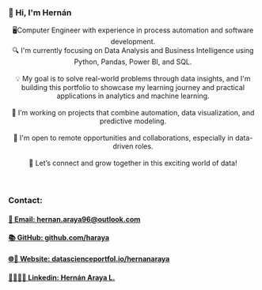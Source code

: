### 👋 Hi, I'm Hernán
<p style="text-align: center;">
🖥️Computer Engineer with experience in process automation and software development.
<br>🔍 I'm currently focusing on Data Analysis and Business Intelligence using Python, Pandas, Power BI, and SQL.<br>
<br>💡 My goal is to solve real-world problems through data insights, and I'm building this portfolio to showcase my learning journey and practical applications in analytics and machine learning.<br>
<br>📌 I’m working on projects that combine automation, data visualization, and predictive modeling.<br>
<br>🚀 I'm open to remote opportunities and collaborations, especially in data-driven roles.<br>
<br>💼 Let’s connect and grow together in this exciting world of data!<br>
<br><br>
 </p>

### Contact:
<h4>
     <a href="mailto:hernan.araya96@outlook.com" style="text-align: center;">
     📧 Email: hernan.araya96@outlook.com
     </a>
</h4>
<h4>
     <a href="https://github.com/haraya" style="text-align: center;">
     📚 GitHub: github.com/haraya
     </a>
</h4>
<h4>
     <a href="https://www.datascienceportfol.io/hernanaraya" style="text-align: center;">
     🌐🚀 Website: datascienceportfol.io/hernanaraya
     </a>
</h4>
<h4>
     <a href="https://www.linkedin.com/in/hernanarayalopez/" style="text-align: center;">
     💼🧑🏻‍💻 Linkedin: Hernán Araya L.
     </a>
</h4>



